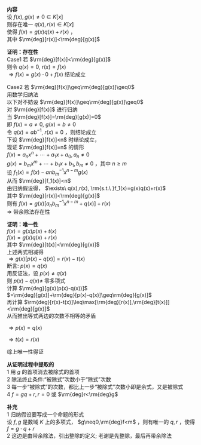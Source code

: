 **内容**  
设 $f(x), g(x)\neq0\in K[x]$  
则存在唯一 $q(x), r(x)\in K[x]$  
使得 $f(x)=g(x)q(x)+r(x)$ ，  
其中 $\rm{deg}[r(x)]<\rm{deg}[g(x)]$  
  
**证明：存在性**  
Case1 若 $\rm{deg}[f(x)]<\rm{deg}[g(x)]$  
则令 $q(x)=0,\ r(x)=f(x)$  
$\Rightarrow f(x)=g(x)\cdot0+f(x)$ 结论成立  
  
Case2 若 $\rm{deg}[f(x)]\geq\rm{deg}[g(x)]\geq0$  
用数学归纳法  
以下对不妨设 $\rm{deg}[f(x)]\geq\rm{deg}[g(x)]\geq0$  
对 $\rm{deg}[f(x)]$ 进行归纳  
当 $\rm{deg}[f(x)]=\rm{deg}[g(x)]=0$  
即 $f(x)=a\neq0,\ g(x)=b\neq0$  
令 $q(x)=ab^{-1},\ r(x)=0$ ，则结论成立  
下设 $\rm{deg}[f(x)]<n$ 时结论成立，  
现证 $\rm{deg}[f(x)]=n$ 的情形  
$f(x)=a_nx^n+\cdots+a_1x+a_0,a_n\neq0$  
$g(x)=b_mx^m+\cdots+b_1x+b_1,b_m\neq0$ ，其中 $n\geq m$  
设 $f_1(x)=f(x)-anb^{-1}_mx^{n-m}g(x)$  
从而 $\rm{deg}[f_1(x)]<n$  
由归纳假设得， $\exists\ q(x),r(x), \rm{s.t.\ }f_1(x)=g(x)q(x)+r(x)$  
其中 $\rm{deg}[r(x)]<\rm{deg}[g(x)]$  
则有 $f(x)=g(x)[a_nb^{-1}_mx^{n-m}+q(x)]+r(x)$  
$\Rightarrow$ 带余除法存在性  
  
**证明：唯一性**  
$f(x)=g(x)p(x)+t(x)$  
$f(x)=g(x)q(x)+r(x)$  
其中 $\rm{deg}[t(x)]<\rm{deg}[g(x)]$  
上述两式相减得  
$\Rightarrow g(x)[p(x)-q(x)]=r(x)-t(x)$  
断言:  $p(x)=q(x)$  
用反证法，设 $p(x)\neq q(x)$  
则 $p(x)-q(x)\neq$ 零多项式  
计算 $\rm{deg}[g(x)(p(x)-q(x))]$  
$=\rm{deg}[g(x)]+\rm{deg}[p(x)-q(x)]\geq\rm{deg}[g(x)]$  
再计算 $\rm{deg}[r(x)-t(x)]\leq\max[\rm{deg}[r(x)],\rm{deg}[t(x)]]<\rm{deg}[g(x)]$  
从而推出等式两边的次数不相等的矛盾  
  
$\Rightarrow p(x)=q(x)$  
  
$\Rightarrow t(x)=r(x)$  
  
综上唯一性得证  
  
**从证明过程中提取的**  
1 用 $g$ 的首项消去被除式的首项  
2 除法终止条件:“被除式”次数小于“除式”次数  
3 每一步“被除式”的次数，都比上一步“被除式”次数小即是余式，又是被除式  
4  $f=gq+r,r=0$ 或 $\rm{deg}r<\rm{deg}g$  
  
**补充**  
1 归纳假设要写成一个命题的形式  
设 $f,g$ 是数域 $K$ 上的多项式， $g\neq0,\rm{deg}f<m$ ，则有唯一的 $q,r$ ，使得 $f=g\cdot q+r$  
2 这边是由带余除法，引出整除的定义; 老谢是先整除，最后再带余除法  
